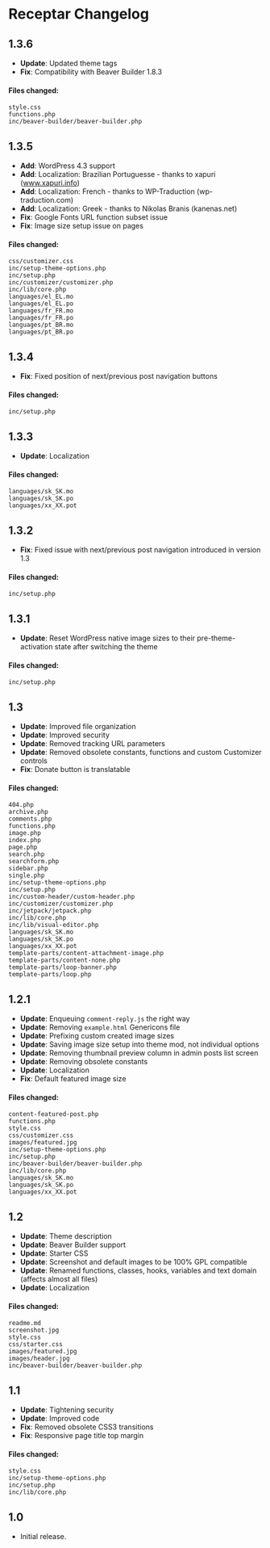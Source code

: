 # Receptar Changelog

## 1.3.6

* **Update**: Updated theme tags
* **Fix**: Compatibility with Beaver Builder 1.8.3

#### Files changed:

	style.css
	functions.php
	inc/beaver-builder/beaver-builder.php


## 1.3.5

* **Add**: WordPress 4.3 support
* **Add**: Localization: Brazilian Portuguesse - thanks to xapuri (www.xapuri.info)
* **Add**: Localization: French - thanks to WP-Traduction (wp-traduction.com)
* **Add**: Localization: Greek - thanks to Nikolas Branis (kanenas.net)
* **Fix**: Google Fonts URL function subset issue
* **Fix**: Image size setup issue on pages

#### Files changed:

	css/customizer.css
	inc/setup-theme-options.php
	inc/setup.php
	inc/customizer/customizer.php
	inc/lib/core.php
	languages/el_EL.mo
	languages/el_EL.po
	languages/fr_FR.mo
	languages/fr_FR.po
	languages/pt_BR.mo
	languages/pt_BR.po


## 1.3.4

* **Fix**: Fixed position of next/previous post navigation buttons

#### Files changed:

	inc/setup.php


## 1.3.3

* **Update**: Localization

#### Files changed:

	languages/sk_SK.mo
	languages/sk_SK.po
	languages/xx_XX.pot


## 1.3.2

* **Fix**: Fixed issue with next/previous post navigation introduced in version 1.3

#### Files changed:

	inc/setup.php


## 1.3.1

* **Update**: Reset WordPress native image sizes to their pre-theme-activation state after switching the theme

#### Files changed:

	inc/setup.php


## 1.3

* **Update**: Improved file organization
* **Update**: Improved security
* **Update**: Removed tracking URL parameters
* **Update**: Removed obsolete constants, functions and custom Customizer controls
* **Fix**: Donate button is translatable

#### Files changed:

	404.php
	archive.php
	comments.php
	functions.php
	image.php
	index.php
	page.php
	search.php
	searchform.php
	sidebar.php
	single.php
	inc/setup-theme-options.php
	inc/setup.php
	inc/custom-header/custom-header.php
	inc/customizer/customizer.php
	inc/jetpack/jetpack.php
	inc/lib/core.php
	inc/lib/visual-editor.php
	languages/sk_SK.mo
	languages/sk_SK.po
	languages/xx_XX.pot
	template-parts/content-attachment-image.php
	template-parts/content-none.php
	template-parts/loop-banner.php
	template-parts/loop.php


## 1.2.1

* **Update**: Enqueuing `comment-reply.js` the right way
* **Update**: Removing `example.html` Genericons file
* **Update**: Prefixing custom created image sizes
* **Update**: Saving image size setup into theme mod, not individual options
* **Update**: Removing thumbnail preview column in admin posts list screen
* **Update**: Removing obsolete constants
* **Update**: Localization
* **Fix**: Default featured image size

#### Files changed:

	content-featured-post.php
	functions.php
	style.css
	css/customizer.css
	images/featured.jpg
	inc/setup-theme-options.php
	inc/setup.php
	inc/beaver-builder/beaver-builder.php
	inc/lib/core.php
	languages/sk_SK.mo
	languages/sk_SK.po
	languages/xx_XX.pot


## 1.2

* **Update**: Theme description
* **Update**: Beaver Builder support
* **Update**: Starter CSS
* **Update**: Screenshot and default images to be 100% GPL compatible
* **Update**: Renamed functions, classes, hooks, variables and text domain (affects almost all files)
* **Update**: Localization

#### Files changed:

	readme.md
	screenshot.jpg
	style.css
	css/starter.css
	images/featured.jpg
	images/header.jpg
	inc/beaver-builder/beaver-builder.php


## 1.1

* **Update**: Tightening security
* **Update**: Improved code
* **Fix**: Removed obsolete CSS3 transitions
* **Fix**: Responsive page title top margin

#### Files changed:

	style.css
	inc/setup-theme-options.php
	inc/setup.php
	inc/lib/core.php


## 1.0

* Initial release.